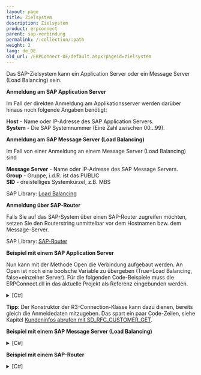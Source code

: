 ```yaml
---
layout: page
title: Zielsystem
description: Zielsystem
product: erpconnect
parent: sap-verbindung
permalink: /:collection/:path
weight: 2
lang: de_DE
old_url: /ERPConnect-DE/default.aspx?pageid=zielsystem
---
```


Das SAP-Zielsystem kann ein Application Server oder ein Message Server (Load Balancing) sein.

**Anmeldung am SAP Application Server** 

Im Fall der direkten Anmeldung am Applikationsserver werden darüber hinaus noch folgende Angaben benötigt: 

**Host** - 	Name oder IP-Adresse des SAP Application Servers.<br>
**System** - 	Die SAP Systemnummer (Eine Zahl zwischen 00…99).

**Anmeldung am SAP Message Server (Load Balancing)**

Im Fall von einer Anmeldung an einem Message Server (Load Balancing) sind  

**Message Server** - Name oder IP-Adresse des SAP Message Servers.<br> 
**Group** - Gruppe, i.d.R. ist das PUBLIC <br>
**SID** - dreistelliges Systemkürzel, z.B. MBS<br>

SAP Library: [Load Balancing](https://help.sap.com/saphelp_erp60_sp/helpdata/de/22/04295c488911d189490000e829fbbd/frameset.htm)

**Anmeldung über SAP-Router**

Falls Sie auf das SAP-System über einen SAP-Router zugreifen möchten, setzen Sie den Routerstring unmittelbar vor dem Hostnamen bzw. dem Message-Server. 

SAP Library: [SAP-Router](https://help.sap.com/saphelp_erp60_sp/helpdata/de/4f/992df1446d11d189700000e8322d00/frameset.htm)

**Beispiel mit einem SAP Application Server** 

Nun kann mit der Methode Open die Verbindung aufgebaut werden. An Open ist noch eine boolsche Variable zu übergeben (True=Load Balancing, false=einzelner Server). Für die folgenden Code-Beispiele muss die ERPConnect.dll in das aktuelle Projekt als Referenz eingebunden werden. 

<details>
<summary> [C#] </summary>
{% highlight csharp %}
using(R3Connection con = new R3Connection())  
{   
    con.UserName = "erpconnect";  
    con.Password = "pass";  
    con.Language = "DE";  
    con.Client = "800";  
    con.Host = "hamlet";  
    con.SystemNumber = 11;  
    con.Open(false);
}
{% endhighlight %}
</details>

**Tipp**: Der Konstruktor der R3-Connection-Klasse kann dazu dienen, bereits gleich die Anmeldedaten mitzugeben. Das spart ein paar Code-Zeilen, siehe Kapitel [Kundeninfos abrufen mit SD_RFC_CUSTOMER_GET](../rfc-client-funktionen-und-bapis/kundeninfos-abrufen-mit-sd_rfc_customer_get).  

**Beispiel mit einem SAP Message Server (Load Balancing)**

<details>
<summary>[C#]</summary>
{% highlight csharp %}
using(R3Connection con = new R3Connection())
{  
    con.UserName = "erpconnect";  
    con.Password = "pass"; con.Language = "DE";  
    con.Client = "800";   
      con.Language = "DE";

    con.MessageServer = "hamlet";  
    con.LogonGroup = "PUBLIC";    
    con.SID = "EC5"; 
  
    con.Open(true);
}
{% endhighlight %}
</details>

**Beispiel mit einem SAP-Router**

<details>
<summary>[C#]</summary>
{% highlight csharp %}
using(R3Connection con = new R3Connection())
{  
    con.UserName = "erpconnect";  
    con.Password = "pass";  
    con.Language = "DE";  
    con.Client = "800";  
    con.Host = "/H/lear.theobald-software.com/H/" + "hamlet";  
    con.SystemNumber = 11;  
    
    con.Open(false);
}
{% endhighlight %}
</details>